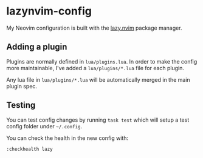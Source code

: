 # lazynvim-config

My Neovim configuration is built with the [lazy.nvim](https://lazy.folke.io/) package manager.
## Adding a plugin

Plugins are normally defined in `lua/plugins.lua`. In order to make the config
more maintainable, I've added a `lua/plugins/*.lua` file for each plugin.

Any lua file in `lua/plugins/*.lua` will be automatically merged in the main
plugin spec.

## Testing

You can test config changes by running `task test` which will setup a test config folder under `~/.config`.

You can check the health in the new config with:

```vim
:checkhealth lazy
```

